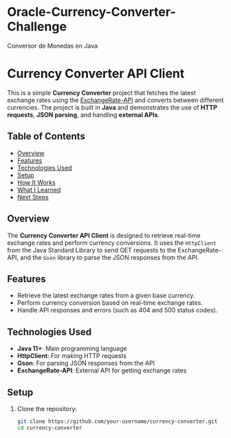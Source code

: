 # Oracle-Currency-Converter-Challenge
Conversor de Monedas en Java

# Currency Converter API Client

This is a simple **Currency Converter** project that fetches the latest exchange rates using the [ExchangeRate-API](https://www.exchangerate-api.com/) and converts between different currencies. The project is built in **Java** and demonstrates the use of **HTTP requests**, **JSON parsing**, and handling **external APIs**.

## Table of Contents

- [Overview](#overview)
- [Features](#features)
- [Technologies Used](#technologies-used)
- [Setup](#setup)
- [How It Works](#how-it-works)
- [What I Learned](#what-i-learned)
- [Next Steps](#next-steps)

## Overview

The **Currency Converter API Client** is designed to retrieve real-time exchange rates and perform currency conversions. It uses the `HttpClient` from the Java Standard Library to send GET requests to the ExchangeRate-API, and the `Gson` library to parse the JSON responses from the API.

## Features

- Retrieve the latest exchange rates from a given base currency.
- Perform currency conversion based on real-time exchange rates.
- Handle API responses and errors (such as 404 and 500 status codes).
  
## Technologies Used

- **Java 11+**: Main programming language
- **HttpClient**: For making HTTP requests
- **Gson**: For parsing JSON responses from the API
- **ExchangeRate-API**: External API for getting exchange rates

## Setup

1. Clone the repository:

   ```bash
   git clone https://github.com/your-username/currency-converter.git
   cd currency-converter
